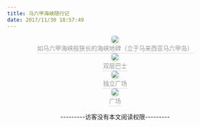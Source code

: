 ```yaml
---
title: 马六甲海峡随行记
date: 2017/11/30 18:57:49
---
```


<center style="font-size=6px"> <img style="border-radius: 0.3125em; box-shadow: 0 2px 4px 0 rgba(34,36,38,.12),0 2px 10px 0 rgba(34,36,38,.08);" src="../../../../IMG/IMG_1760.JPG"/> <br> <div style="color:orange; border-bottom: 1px solid #d9d9d9; display: inline-block; color: #999; padding: 2px;">如马六甲海峡般狭长的海峡地碑（立于马来西亚马六甲岛）</div> </center>

<center style="font-size=6px"> <img style="border-radius: 0.3125em; box-shadow: 0 2px 4px 0 rgba(34,36,38,.12),0 2px 10px 0 rgba(34,36,38,.08);" src="../../../../IMG/IMG_1920.JPG"/> <br> <div style="color:orange; border-bottom: 1px solid #d9d9d9; display: inline-block; color: #999; padding: 2px;">双层巴士</div> </center>

<center style="font-size=6px"> <img style="border-radius: 0.3125em; box-shadow: 0 2px 4px 0 rgba(34,36,38,.12),0 2px 10px 0 rgba(34,36,38,.08);" src="../../../../IMG/IMG_MLJ001.JPG"/> <br> <div style="color:orange; border-bottom: 1px solid #d9d9d9; display: inline-block; color: #999; padding: 2px;">独立广场</div> </center>

<center style="font-size=6px"> <img style="border-radius: 0.3125em; box-shadow: 0 2px 4px 0 rgba(34,36,38,.12),0 2px 10px 0 rgba(34,36,38,.08);" src="../../../../IMG/IMG_MLJ002.JPG"/> <br> <div style="color:orange; border-bottom: 1px solid #d9d9d9; display: inline-block; color: #999; padding: 2px;">广场</div> </center>

<p style="text-align:center";>---------访客没有本文阅读权限---------</p>